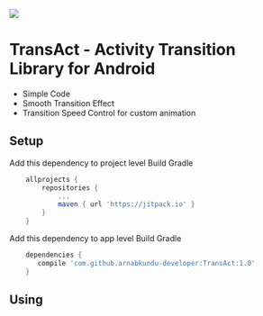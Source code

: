 [![](https://jitpack.io/v/arnabkundu-developer/TransAct.svg)](https://jitpack.io/#arnabkundu-developer/TransAct)

# TransAct - Activity Transition Library for Android

- Simple Code
- Smooth Transition Effect
- Transition Speed Control for custom animation

## Setup
Add this dependency  to project level Build Gradle
```groovy
	allprojects {
		repositories {
			...
			maven { url 'https://jitpack.io' }
		}
	}
```

Add this dependency  to app level Build Gradle
```groovy
	dependencies {
	   compile 'com.github.arnabkundu-developer:TransAct:1.0'
	}
```

## Using

